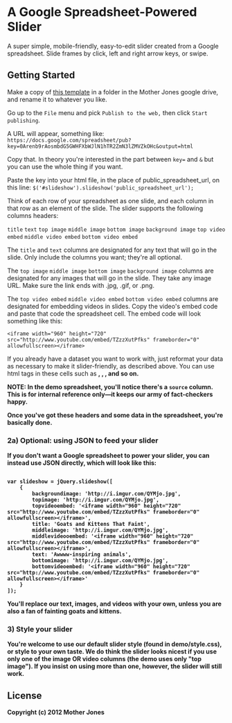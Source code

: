 # A Google Spreadsheet-Powered Slider

A super simple, mobile-friendly, easy-to-edit slider created from a Google spreadsheet. Slide frames by click, left and right arrow keys, or swipe.

## Getting Started

Make a copy of [this template]( https://docs.google.com/spreadsheet/pub?key=0AswaDV9q95oZdDZFSWpEZHlNRUlHWmVqa3JqalZsZXc&output=html) in a folder in the Mother Jones google drive, and rename it to whatever you like.

Go up to the `File` menu and pick `Publish to the web,` then click `Start publishing`. 

A URL will appear, something like: `https://docs.google.com/spreadsheet/pub?key=0Arenb9rAosmbdG5GWHFXbWJlN1hTR2ZmN3lZMVZkOHc&output=html`

Copy that. In theory you're interested in the part between `key=` and `&` but you can use the whole thing if you want.

Paste the key into your html file, in the place of public_spreadsheet_url, on this line:
`$('#slideshow').slideshow('public_spreadsheet_url');`

Think of each row of your spreadsheet as one slide, and each column in that row as an element of the slide. The slider supports the following columns headers: 

`title`	`text` 		`top image` `middle image`	`bottom image` `background image` 		`top video embed` 	`middle video embed`	`bottom video embed`

The `title` and `text` columns are designated for any text that will go in the slide. Only include the columns you want; they're all optional.

The `top image` `middle image`	`bottom image` `background image` columns are designated for any images that will go in the slide. They take any image URL. Make sure the link ends with .jpg, .gif, or .png.

The `top video embed` `middle video embed`	`bottom video embed` columns are designated for embedding videos in slides. Copy the video's embed code and paste that code the spreadsheet cell. The embed code will look something like this:

`<iframe width="960" height="720" src="http://www.youtube.com/embed/TZzzXutPfks" frameborder="0" allowfullscreen></iframe>`

If you already have a dataset you want to work with, just reformat your data as necessary to make it slider-friendly, as described above. You can use html tags in these cells such as <strong>, <a>, <span>, and so on.

NOTE: In the demo spreadsheet, you'll notice there's a `source` column. This is for internal reference only—it keeps our army of fact-checkers happy.

Once you've got these headers and some data in the spreadsheet, you're basically done.


### 2a) Optional: using JSON to feed your slider

If you don't want a Google spreadsheet to power your slider, you can instead use JSON directly, which will look like this:

```

var slideshow = jQuery.slideshow([
	{
		backgroundimage: 'http://i.imgur.com/QYMjo.jpg',
		topimage: 'http://i.imgur.com/QYMjo.jpg',
		topvideoembed: '<iframe width="960" height="720" src="http://www.youtube.com/embed/TZzzXutPfks" frameborder="0" allowfullscreen></iframe>',
		title: 'Goats and Kittens That Faint',
		middleimage: 'http://i.imgur.com/QYMjo.jpg',
		middlevideooembed: '<iframe width="960" height="720" src="http://www.youtube.com/embed/TZzzXutPfks" frameborder="0" allowfullscreen></iframe>',
		text: 'Awwww-inspiring animals',
		bottomimage: 'http://i.imgur.com/QYMjo.jpg',
		bottomvideoembed: '<iframe width="960" height="720" src="http://www.youtube.com/embed/TZzzXutPfks" frameborder="0" allowfullscreen></iframe>'
	}	
]);

```

You'll replace our text, images, and videos with your own, unless you are also a fan of fainting goats and kittens.

### 3) Style your slider
You're welcome to use our default slider style (found in demo/style.css), or style to your own taste. We do think the slider looks nicest if you use only one of the image OR video columns (the demo uses only "top image"). If you insist on using more than one, however, the slider will still work.

## License
Copyright (c) 2012 Mother Jones
